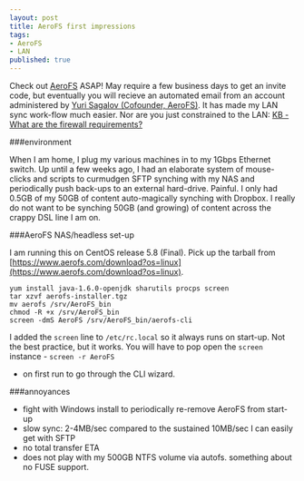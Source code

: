 ```yaml
---
layout: post
title: AeroFS first impressions
tags:
- AeroFS
- LAN
published: true
---
```

Check out [AeroFS](https://www.aerofs.com/) ASAP! May require a few
business days to get an invite code, but eventually you will recieve an
automated email from an account administered by
[Yuri Sagalov (Cofounder, AeroFS)](https://www.aerofs.com/about).
It has made my LAN sync work-flow much easier. Nor are you just constrained to
the LAN:
[KB - What are the firewall requirements?](http://support.aerofs.com/knowledgebase/articles/47288-what-are-the-firewall-requirements-)


###environment

When I am home, I plug my various machines in to my 1Gbps Ethernet switch.
Up until a few weeks ago, I had an elaborate system of mouse-clicks and scripts
to curmudgen SFTP synching with my NAS and periodically push back-ups to
an external hard-drive. Painful. I only had 0.5GB of my 50GB of content
auto-magically synching with Dropbox. I really do not want to be synching 50GB
(and growing) of content across the crappy DSL line I am on.


###AeroFS NAS/headless set-up

I am running this on CentOS release 5.8 (Final). Pick up the tarball from
[https://www.aerofs.com/download?os=linux](https://www.aerofs.com/download?os=linux).

    yum install java-1.6.0-openjdk sharutils procps screen
    tar xzvf aerofs-installer.tgz
    mv aerofs /srv/AeroFS_bin
    chmod -R +x /srv/AeroFS_bin
    screen -dmS AeroFS /srv/AeroFS_bin/aerofs-cli

I added the `screen` line to `/etc/rc.local` so it
always runs on start-up. Not the best practice, but it works. You will have
to pop open the `screen` instance - `screen -r AeroFS`
- on first run to go through the CLI wizard.


###annoyances

- fight with Windows install to periodically re-remove AeroFS from start-up
- slow sync: 2-4MB/sec compared to the sustained 10MB/sec I can easily get with SFTP
- no total transfer ETA
- does not play with my 500GB NTFS volume via autofs. something about no FUSE support.
